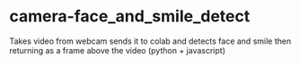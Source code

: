 # camera-face_and_smile_detect
Takes video from webcam sends it to colab and detects face and smile then returning as a frame above the video
(python + javascript)
